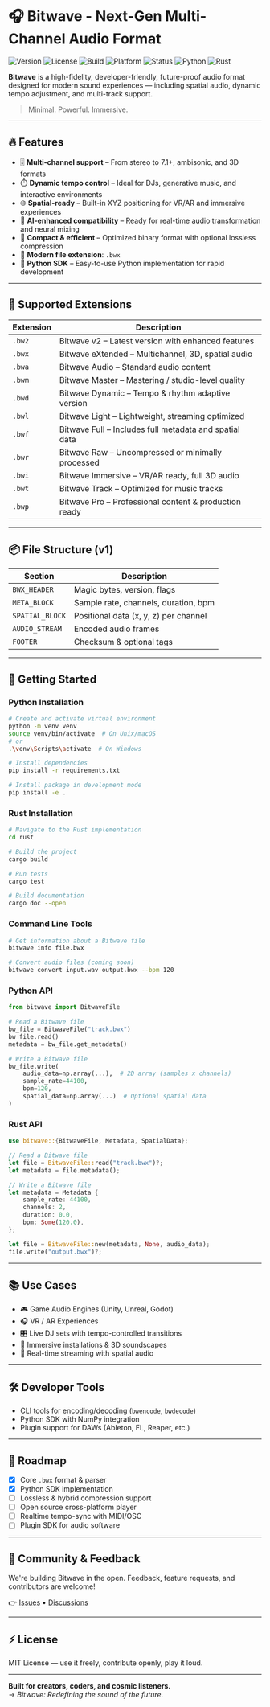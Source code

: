 # 🎧 Bitwave - Next-Gen Multi-Channel Audio Format

![Version](https://img.shields.io/badge/version-v1.0-blue)
![License](https://img.shields.io/badge/license-MIT-green)
![Build](https://img.shields.io/badge/build-passing-brightgreen)
![Platform](https://img.shields.io/badge/platform-cross--platform-lightgrey)
![Status](https://img.shields.io/badge/status-alpha-orange)
![Python](https://img.shields.io/badge/python-3.8%2B-blue)
![Rust](https://img.shields.io/badge/rust-1.70%2B-blue)

**Bitwave** is a high-fidelity, developer-friendly, future-proof audio format designed for modern sound experiences — including spatial audio, dynamic tempo adjustment, and multi-track support.

> Minimal. Powerful. Immersive.

---

## 🔥 Features

- 🎚️ **Multi-channel support** – From stereo to 7.1+, ambisonic, and 3D formats
- ⏱️ **Dynamic tempo control** – Ideal for DJs, generative music, and interactive environments
- 🌐 **Spatial-ready** – Built-in XYZ positioning for VR/AR and immersive experiences
- 🧠 **AI-enhanced compatibility** – Ready for real-time audio transformation and neural mixing
- 💾 **Compact & efficient** – Optimized binary format with optional lossless compression
- 📁 **Modern file extension**: `.bwx`
- 🐍 **Python SDK** – Easy-to-use Python implementation for rapid development

---

## 🧩 Supported Extensions

| Extension | Description |
|-----------|-------------|
| `.bw2`    | Bitwave v2 – Latest version with enhanced features |
| `.bwx`    | Bitwave eXtended – Multichannel, 3D, spatial audio |
| `.bwa`    | Bitwave Audio – Standard audio content |
| `.bwm`    | Bitwave Master – Mastering / studio-level quality |
| `.bwd`    | Bitwave Dynamic – Tempo & rhythm adaptive version |
| `.bwl`    | Bitwave Light – Lightweight, streaming optimized |
| `.bwf`    | Bitwave Full – Includes full metadata and spatial data |
| `.bwr`    | Bitwave Raw – Uncompressed or minimally processed |
| `.bwi`    | Bitwave Immersive – VR/AR ready, full 3D audio |
| `.bwt`    | Bitwave Track – Optimized for music tracks |
| `.bwp`    | Bitwave Pro – Professional content & production ready |   

---

## 📦 File Structure (v1)

| Section        | Description                            |
|----------------|----------------------------------------|
| `BWX_HEADER`   | Magic bytes, version, flags            |
| `META_BLOCK`   | Sample rate, channels, duration, bpm   |
| `SPATIAL_BLOCK`| Positional data (x, y, z) per channel  |
| `AUDIO_STREAM` | Encoded audio frames                   |
| `FOOTER`       | Checksum & optional tags               |

---

## 🚀 Getting Started

### Python Installation

```bash
# Create and activate virtual environment
python -m venv venv
source venv/bin/activate  # On Unix/macOS
# or
.\venv\Scripts\activate  # On Windows

# Install dependencies
pip install -r requirements.txt

# Install package in development mode
pip install -e .
```

### Rust Installation

```bash
# Navigate to the Rust implementation
cd rust

# Build the project
cargo build

# Run tests
cargo test

# Build documentation
cargo doc --open
```

### Command Line Tools

```bash
# Get information about a Bitwave file
bitwave info file.bwx

# Convert audio files (coming soon)
bitwave convert input.wav output.bwx --bpm 120
```

### Python API

```python
from bitwave import BitwaveFile

# Read a Bitwave file
bw_file = BitwaveFile("track.bwx")
bw_file.read()
metadata = bw_file.get_metadata()

# Write a Bitwave file
bw_file.write(
    audio_data=np.array(...),  # 2D array (samples x channels)
    sample_rate=44100,
    bpm=120,
    spatial_data=np.array(...)  # Optional spatial data
)
```

### Rust API

```rust
use bitwave::{BitwaveFile, Metadata, SpatialData};

// Read a Bitwave file
let file = BitwaveFile::read("track.bwx")?;
let metadata = file.metadata();

// Write a Bitwave file
let metadata = Metadata {
    sample_rate: 44100,
    channels: 2,
    duration: 0.0,
    bpm: Some(120.0),
};

let file = BitwaveFile::new(metadata, None, audio_data);
file.write("output.bwx")?;
```

---

## 📚 Use Cases

- 🎮 Game Audio Engines (Unity, Unreal, Godot)
- 🎧 VR / AR Experiences
- 🎛️ Live DJ sets with tempo-controlled transitions
- 🎼 Immersive installations & 3D soundscapes
- 📡 Real-time streaming with spatial audio

---

## 🛠️ Developer Tools

- CLI tools for encoding/decoding (`bwencode`, `bwdecode`)
- Python SDK with NumPy integration
- Plugin support for DAWs (Ableton, FL, Reaper, etc.)

---

## 🧪 Roadmap

- [x] Core `.bwx` format & parser
- [x] Python SDK implementation
- [ ] Lossless & hybrid compression support
- [ ] Open source cross-platform player
- [ ] Realtime tempo-sync with MIDI/OSC
- [ ] Plugin SDK for audio software

---

## 💬 Community & Feedback

We're building Bitwave in the open. Feedback, feature requests, and contributors are welcome!

👉 [Issues](https://github.com/makalin/Bitwave/issues) • [Discussions](https://github.com/makalin/Bitwave/discussions)

---

## ⚡ License

MIT License — use it freely, contribute openly, play it loud.

---

**Built for creators, coders, and cosmic listeners.**  
→ _Bitwave: Redefining the sound of the future._
